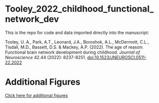 # Tooley_2022_childhood_functional_network_dev

This is the repo for code and data imported directly into the manuscript:

Tooley, U. A., Park, A.T., Leonard, J.A., Boroshok, A.L., McDermott, C.L., Tisdall, M.D., Bassett, D.S. & Mackey, A.P. (2022). The age of reason: Functional brain network development during childhood. *Journal of Neuroscience* 42.44 (2022): 8237-8251. [doi:10.1523/JNEUROSCI.0511-22.2022](https://www.jneurosci.org/content/42/44/8237)


# Additional Figures
[Click here for additional figures](https://github.com/utooley/Tooley_2022_childhood_functional_network_dev/blob/main/Additional_figures.pdf)

